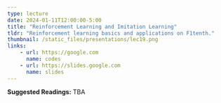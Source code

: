 ```yaml
---
type: lecture
date: 2024-01-11T12:00:00-5:00
title: "Reinforcement Learning and Imitation Learning"
tldr: "Reinforcement learning basics and applications on F1tenth."
thumbnail: /static_files/presentations/lec19.png
links: 
    - url: https://google.com
      name: codes
    - url: https://slides.google.com
      name: slides
---
```

**Suggested Readings:**
TBA
